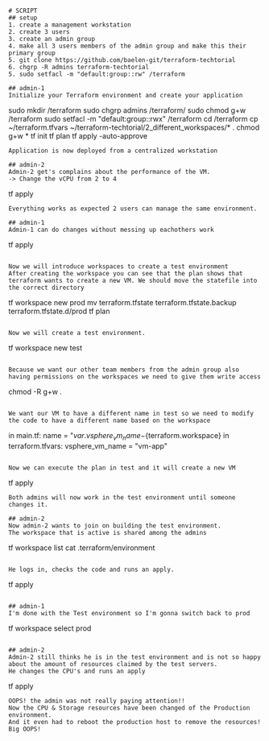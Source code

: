 
```
# SCRIPT 
## setup
1. create a management workstation
2. create 3 users
3. create an admin group
4. make all 3 users members of the admin group and make this their primary group
5. git clone https://github.com/baelen-git/terraform-techtorial
6. chgrp -R admins terraform-techtorial
5. sudo setfacl -m "default:group::rw" /terraform

## admin-1 
Initialize your Terraform environment and create your application
```
sudo mkdir /terraform
sudo chgrp admins /terraform/
sudo chmod g+w /terraform
sudo setfacl -m "default:group::rwx" /terraform
cd /terraform
cp ~/terraform.tfvars ~/terraform-techtorial/2_different_workspaces/* .
chmod g+w *
tf init
tf plan
tf apply -auto-approve
```
Application is now deployed from a centralized workstation

## admin-2
Admin-2 get's complains about the performance of the VM.  
-> Change the vCPU from 2 to 4  
```
tf apply
```
Everything works as expected 2 users can manage the same environment.  

## admin-1
Admin-1 can do changes without messing up eachothers work
```
tf apply 
```

Now we will introduce workspaces to create a test environment
After creating the workspace you can see that the plan shows that terraform wants to create a new VM. We should move the statefile into the correct directory
```
tf workspace new prod
mv terraform.tfstate terraform.tfstate.backup terraform.tfstate.d/prod
tf plan
```

Now we will create a test environment.  
```
tf workspace new test
```

Because we want our other team members from the admin group also having permissions on the workspaces we need to give them write access
```
chmod -R g+w .
```

We want our VM to have a different name in test so we need to modify the code to have a different name based on the workspace
```
in main.tf:
name             = "${var.vsphere_vm_name}-${terraform.workspace}
in terraform.tfvars:
vsphere_vm_name = "vm-app"
```

Now we can execute the plan in test and it will create a new VM
```
tf apply
```
Both admins will now work in the test environment until someone changes it.  

## admin-2
Now admin-2 wants to join on building the test environment.  
The workspace that is active is shared among the admins
```
tf workspace list
cat .terraform/environment
```

He logs in, checks the code and runs an apply.
```
tf apply
```

## admin-1
I'm done with the Test environment so I'm gonna switch back to prod
```
tf workspace select prod
```

## admin-2
Admin-2 still thinks he is in the test environment and is not so happy about the amount of resources claimed by the test servers.
He changes the CPU's and runs an apply

```
tf apply
```
OOPS! the admin was not really paying attention!!  
Now the CPU & Storage resources have been changed of the Production environment.  
And it even had to reboot the production host to remove the resources! Big OOPS!


